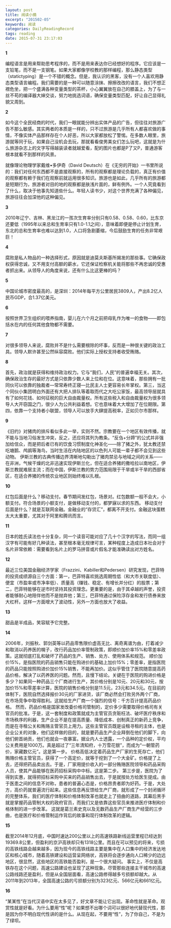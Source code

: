 ```yaml
---
layout: post
title: 阅读小摘
excerpt: "201502-05"
keywords: 阅读
categories: DailyReadingRecord
tags: reading
date: 2015-07-31 23:17:03
---
```


**1**

编程语言是用来帮助思考程序的，而不是用来表达你已经想好的程序。它应该是一支铅笔，而不是一支钢笔。如果大家都像学校教的那样编程，那么静态类型（statictyping）是一个不错的概念。但是，我认识的黑客，没有一个人喜欢用静态类型语言编程。我们需要的是一种可以随意涂抹、擦擦改改的语言，我们不想正襟危坐，把一个盛满各种变量类型的茶杯，小心翼翼放在自己的膝盖上，为了与一丝不苟的编译器大婶交谈，努力地挑选词语，确保变量类型匹配，好让自己显得礼貌又周到。

**2**

如今这个全民经商的时代，我们一眼就能分辨出实体产品的广告，但往往对旅游广告不那么敏感。其实两者的本质是一样的，只不过旅游是几乎所有人都喜欢做的事情，不像实体产品那样存在个人好恶，所以大家都放松了警惕。在多数人眼里，旅游就等同于玩，如果自己没机会去玩，那就看看俊男美女们怎么玩吧，这就是为什么旅游杂志上的文字写得越装读者就越爱看，配的图片也都是P了又P，普通游客根本就看不到那样的风景。

就像理论物理学家戴维•多伊奇（David Deutsch）在《无穷的开始》一书里所说的：我们对任何东西都不是直接观察的，所有的观察都是理论负载的，真正有价值的观察都有赖于我们在观察前就运用很多知识。旅游也是如此，几乎所有的旅游都是短期行为，旅游者对目的地的观察都是肤浅片面的，鲜有例外。一个人究竟看到了什么，取决于他事先知道些什么。年轻人读书少，对这个世界充满了各种偏见，旅游往往会加深他的这种偏见。

**3**

2010年辽宁、吉林、黑龙江的一孩次生育率分别只有0.58、0.58、0.60，比东京还要低（1995年以来总和生育率只有1.0-1.1之间），意味着即便是停止计划生育，东北的总和生育率也难以达到1.0，人口将急剧萎缩，今后鼓励生育的任务非常艰巨！

**4**

腐败是私人物品的一种选择形式，原因就是迪莫夫斯基所揭发的那些事。它确保政权获得忠诚，又不用支付高额的薪水，它还保证检察机关能将那些不再忠诚的受惠者抓出来。从领导人的角度来说，还有什么比这更棒的吗？

**5**

中国论城市密度最高的，是深圳：2014年每平方公里居民3809人，产出8.2亿人民币GDP，合1.37亿美元。

**6**

按照世界卫生组织的喂养指南，婴儿在六个月之前把母乳作为唯一的食物——即包括水在内的任何其他食物都不需要。

**7**

对很多领导人来说，腐败并不是什么需要根除的坏事，反而是一种很关键的政治工具。领导人默许甚至公然纵容腐败。他们实际上授权支持者收受贿赂。

**8**

首先，政治就是获得和维持政治权力。它与“我们，人民”的普遍幸福无关。其次，确保政治生存的最好方式是只依靠少数人来上位和在位。这意味着，那些拥有一批同伙可以依靠的独裁者—常常寿终正寝—比民主人士更容易长年掌权。第三，当这个同伙小集团明白外面还有大把人排队等着取而代之大吃公家饭，最高领导层就具有了如何花钱、如何征税的巨大自由裁量权。所有这些税入和自由裁量权为很多领导人大开窃国之门，很少人为公共利益着想。它也意味着大大增加了在位期限。第四，依靠一个支持者小联盟，领导人可以放手大肆提高税率，正如贝尔市那样。

**9**

《旧约》对猪肉的排斥看似多此一举，实则不然。宗教要在一个地区有效传播，就不能与当地习俗发生冲突，反之，还应将其列为教条。“反刍+分蹄”的公式并非强加给信众，而是把后者已有的饮食习惯制度化神圣化——除了猪之外，犹太教还禁吃塘鹅、鸬鹚等海鸟，当时生活在内陆地区的以色列人可能一辈子都不会见到这些动物。
伊斯兰教的古典传播边界清晰地勾勒出了猪肉禁忌与地域之间的关系——在非洲，气候干燥的北非迅速实现伊斯兰化，但在适合养猪的撒哈拉以南地区，伊斯兰教就难居主流；而在中国，伊斯兰教的势力范围局限于干旱或半干旱的西部省区，在适合养猪的传统农业地区则始终难以扎根。

**10**

红包后面是什么？移动支付。春节期间发红包，场景对。红包数额一般不会大，小额支付。符合场景的小额支付，是做移动支付的，都梦寐以求的东西。
移动支付后面是什么？就是互联网金融。金融业的“存贷汇”，都离不开支付。金融这块蛋糕太大太重要，尤其对于阿里和腾讯而言。

**11**

日本的姓氏读法也十分复杂，同一个读音可能对应了几十个汉字的写法，而同一组汉字有可能有好几种读法，甚至根本毫无规律可言，某种程度上造成日本社会对于名片非常依赖：需要看到名片上的罗马拼音或片假名才能准确读出对方姓名。

**12**

最近三位美国金融经济学家（Frazzini、Kabiller和Pedersen）研究发现，巴菲特的投资成绩源自三个方面：第一，巴菲特喜欢挑选周期性低（和大市关联度低）、便宜（市盈率或市净率低）、质量高（赚钱、稳定、有增长并分红）的股票；第二，巴菲特能够在逆市时坚持其投资理念。更重要的是，由于其卓越的声誉，投资者能够耐心地陪伴他而不是抛弃他；第三，巴菲特通过保险浮存金和发行债券来放大杠杆。这样一方面增大了波动性，另外一方面也放大了收益。

**13**

甜品是半成品，笑容赋予它完整。

**14**

2006年，刘振秋、郭剑英等以药品零售限价虚高无比、离奇离谱为由，打着减少和取消以药养医的幌子，改行药品加价率管制政策，即顺价加价率15%和零差率政策。这就彻底打乱和破坏了药品的生产、销售、处方、使用体系和规范。
顺价加价15%，是指医院的药品销售只能在购进价的基础上加价15%；零差率，是指医院的药品只能按照购进价加价15%销售，不能再加价。这似乎管住了医院随意提高药品价格，解决了以药养医的问题。然而，且慢下结论。关键在于医院的购进价格是多少？如果同一种药品三个厂商进行生产，其价格分别是10元、20元和30元，按加价15%和零差率计算，医院的销售价格分别是11.5元，23元和34.5元。在目前的体制下，医院自然选择报价30元的厂家进货，该厂商必然会打败另外两个厂商，在市场竞争中取得胜利。这就给生产厂商一个强烈的信号：千方百计提高药品价格。
然而，药品价格是国家发改委价格司管制的，定价多少需要取得价格司有关官员的批准。于是，这一套制度和政策就成为主管官员贪赃枉法、破坏医疗秩序和市场秩序的利器，生产企业不是在提高质量、降低成本、创制真正的新药上竞争，而是在寻租公关和贿赂主管官员上用力。这些主管官员既是设租寻租的主体，也是企业公关的对象，他们这样做的目的，就是要药品生产企业拜倒在他们的脚下，向他们俯首纳贡，他们也就会一夜暴富。据业内人士透露，一个品种的定价权，平均公关费用是1000万。真是超过了“三年清知府，十万雪花银”，而成为“一朝管药价，家藏数亿元”。这是第一步。
价格高低决定着药品生产厂家的生死存亡，他们贿赂价格主管官员，获得了一个高定价，就等于挖到了一个大金矿。价格提了上去，还得把药品卖出去。于是，厂家用提价收入的一部分贿赂医院领导和药品采购人员，使其产品能够在医药招标采购中中标。这是第二步。
第三步是，医院为了得到实惠，就得把招标采购中买来的药品销售出去，于是就按处方给医生提成。由于医患之间的信息不对称，患者的普遍心态是，价格昂贵者即为好药。于是，大处方，高价药就普遍流行起来。这些信息再反馈给生产厂商，就形成了一个封闭循环的完整体系，我们的医疗体制和价格体制改革也就走上了扭曲的道路，其幕后黑手就是掌握药品管制大权的政府官员，而我们又是依靠这些官员来推进医疗体制和价格体制的进一步改革。
这就是葛兰素史克以及无数药品生产厂商生产经营的三步曲，也是医疗和价格管制运作背后的故事和现行体制改革的逻辑。

**15**

截至2014年12月底，中国时速达200公里以上的高速铁路新线运营里程已经达到19369.8公里，但盈利的京沪高铁却只有1318公里。而且在可以预见的将来，亏损的高铁线路会越来越多，因为现今的高铁线路主要是集中在人口集中的经济发达地区和核心城市，随着高铁建设和运营呈网络状，高铁将会逐步通向人口稀少的边远地区，很显然，这些地区的高铁能否盈利，是一个很大疑问。
事实上，不仅是高铁存在这个问题，高速公路建设也呈现了这种现象。尽管那些连接主干城市的高速公路线路还是盈利，但是从全国层面看，高速公路修得越多亏损额却越大。从2011年到2013年，全国高速公路的亏损额分别为323亿元、566亿元和661亿元。

**16**

“某某性”在当代汉语中实在太多见了，好文章不能让它出现。革命性就是革命。观赏性就是好看。为什么要用“性”呢？如果想不出哪个词可以很好地代替现代性，那是因为你不明白现代性讲的是什么。从现在起，不要用“性”，为了你自己，不是为了绿坝。